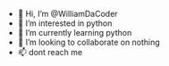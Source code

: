 - 👋 Hi, I’m @WilliamDaCoder
- 👀 I’m interested in python 
- 🌱 I’m currently learning python
- 💞️ I’m looking to collaborate on nothing
- 📫 dont reach me

<!---
WilliamDaCoder/WilliamDaCoder is a ✨ special ✨ repository because its `README.md` (this file) appears on your GitHub profile.
You can click the Preview link to take a look at your changes.
--->
